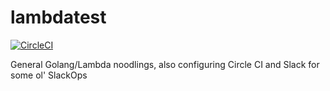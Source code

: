 # lambdatest
[![CircleCI](https://circleci.com/gh/chriswalker/lambdatest.svg?style=svg)](https://circleci.com/gh/chriswalker/lambdatest)

General Golang/Lambda noodlings, also configuring Circle CI and Slack for some ol' SlackOps
